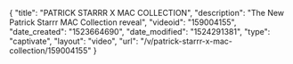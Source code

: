 {
    "title": "PATRICK STARRR X MAC COLLECTION",
    "description": "The New Patrick Starrr MAC Collection reveal",
    "videoid": "159004155",
    "date_created": "1523664690",
    "date_modified": "1524291381",
    "type": "captivate",
    "layout": "video",
    "url": "\/v\/patrick-starrr-x-mac-collection\/159004155"
}